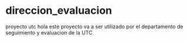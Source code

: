 # direccion_evaluacion
proyecto utc
hola este proyecto va a ser utilizado por el departamento de seguimiento y evaluacion de la UTC
